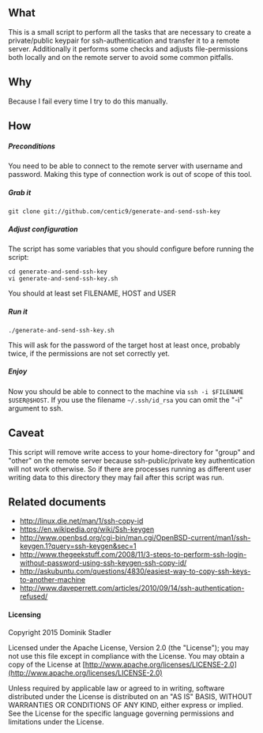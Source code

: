 ## What

This is a small script to perform all the tasks that are necessary to create a private/public keypair for 
ssh-authentication and transfer it to a remote server. Additionally it performs some checks and 
adjusts file-permissions both locally and on the remote server to avoid some common pitfalls.

## Why

Because I fail every time I try to do this manually.

## How

##### Preconditions

You need to be able to connect to the remote server with username and password. Making this type of connection work is out of scope of this tool.

##### Grab it

    git clone git://github.com/centic9/generate-and-send-ssh-key

##### Adjust configuration

The script has some variables that you should configure before running the script:

	cd generate-and-send-ssh-key
    vi generate-and-send-ssh-key.sh

You should at least set FILENAME, HOST and USER

##### Run it

    ./generate-and-send-ssh-key.sh

This will ask for the password of the target host at least once, probably twice, if the permissions are not set correctly yet.

##### Enjoy

Now you should be able to connect to the machine via ```ssh -i $FILENAME $USER@$HOST```. If you use the filename 
```~/.ssh/id_rsa``` you can omit the "-i" argument to ssh.

## Caveat

This script will remove write access to your home-directory for "group" and "other" on the remote server because ssh-public/private key authentication will not work otherwise. So if there are processes running as different user writing data to this directory they may fail after this script was run.

## Related documents

* http://linux.die.net/man/1/ssh-copy-id
* https://en.wikipedia.org/wiki/Ssh-keygen
* http://www.openbsd.org/cgi-bin/man.cgi/OpenBSD-current/man1/ssh-keygen.1?query=ssh-keygen&sec=1
* http://www.thegeekstuff.com/2008/11/3-steps-to-perform-ssh-login-without-password-using-ssh-keygen-ssh-copy-id/
* http://askubuntu.com/questions/4830/easiest-way-to-copy-ssh-keys-to-another-machine
* http://www.daveperrett.com/articles/2010/09/14/ssh-authentication-refused/

#### Licensing

   Copyright 2015 Dominik Stadler

   Licensed under the Apache License, Version 2.0 (the "License");
   you may not use this file except in compliance with the License.
   You may obtain a copy of the License at [http://www.apache.org/licenses/LICENSE-2.0](http://www.apache.org/licenses/LICENSE-2.0)

   Unless required by applicable law or agreed to in writing, software
   distributed under the License is distributed on an "AS IS" BASIS,
   WITHOUT WARRANTIES OR CONDITIONS OF ANY KIND, either express or implied.
   See the License for the specific language governing permissions and
   limitations under the License.
